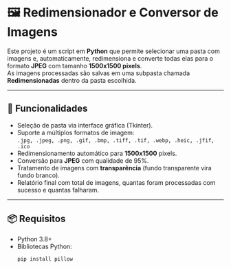 # 🖼️ Redimensionador e Conversor de Imagens

Este projeto é um script em **Python** que permite selecionar uma pasta com imagens e, automaticamente, redimensiona e converte todas elas para o formato **JPEG** com tamanho **1500x1500 pixels**.  
As imagens processadas são salvas em uma subpasta chamada **Redimensionadas** dentro da pasta escolhida.

---

## 🚀 Funcionalidades
- Seleção de pasta via interface gráfica (Tkinter).  
- Suporte a múltiplos formatos de imagem:  
  `.jpg, .jpeg, .png, .gif, .bmp, .tiff, .tif, .webp, .heic, .jfif, .ico`  
- Redimensionamento automático para **1500x1500** pixels.  
- Conversão para **JPEG** com qualidade de 95%.  
- Tratamento de imagens com **transparência** (fundo transparente vira fundo branco).  
- Relatório final com total de imagens, quantas foram processadas com sucesso e quantas falharam.  

---

## 📦 Requisitos
- Python 3.8+  
- Bibliotecas Python:
  ```bash
  pip install pillow
